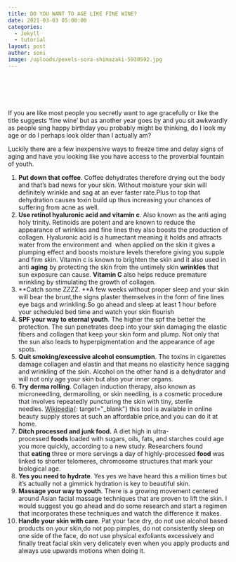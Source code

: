 ```yaml
---
title: DO YOU WANT TO AGE LIKE FINE WINE?
date: 2021-03-03 05:00:00
categories:
  - Jekyll
  - tutorial
layout: post
author: soni
image: /uploads/pexels-sora-shimazaki-5938592.jpg
---
```

### &nbsp;

&nbsp;

If you are like most people you secretly want to age gracefully or like the title suggests ‘fine wine’ but as another year goes by and you sit awkwardly as people sing happy birthday you probably might be thinking, do I look my age or do I perhaps look older than I actually am?

Luckily there are a few inexpensive ways to freeze time and delay signs of aging and have you looking like you have access to the proverbial fountain of youth.

1. **Put down that coffee**. Coffee dehydrates therefore drying out the body and that’s bad news for your skin. Without moisture your skin will definitely wrinkle and sag at an ever faster rate.Plus to top that dehydration causes toxin build up thus increasing your chances of suffering from acne as well.
2. **Use retinol hyaluronic acid and vitamin c**. Also known as the anti aging holy trinity. Retinoids are potent and are known to reduce the appearance of wrinkles and fine lines they also boosts the production of collagen. Hyaluronic acid is a humectant meaning it holds and attracts water from the environment and&nbsp; when applied on the skin it gives a plumping effect and boosts moisture levels therefore giving you supple and firm skin. Vitamin c is known to brighten the skin and it also used in anti&nbsp;**aging**&nbsp;by protecting the skin from the untimely skin&nbsp;**wrinkles**&nbsp;that sun exposure can cause.&nbsp;**Vitamin C**&nbsp;also helps reduce premature wrinkling by stimulating the growth of collagen.
3. **Catch some ZZZZ.&nbsp;**A few weeks without proper sleep and your skin will bear the brunt,the signs plaster themselves in the form of fine lines eye bags and wrinkling.So go ahead and sleep at least 1 hour before your scheduled bed time and watch your skin flourish
4. **SPF your way to eternal youth**. The higher the spf the better the protection. The sun penetrates deep into your skin damaging the elastic fibers and collagen that keep your skin form and plump. Not only that the sun also leads to hyperpigmentation and the appearance of age spots.
5. **Quit smoking/excessive alcohol consumption**. The toxins in cigarettes damage collagen and elastin and that means no elasticity hence sagging and wrinkling of the skin. Alcohol on the other hand is a dehydrator and will not only age your skin but also your inner organs.&nbsp;
6. **Try derma rolling**. Collagen induction therapy, also known as microneedling, dermarolling, or skin needling, is a cosmetic procedure that involves repeatedly puncturing the skin with tiny, sterile needles.&nbsp;[Wikipedia](https://en.m.wikipedia.org/wiki/Collagen_induction_therapy){: target="_blank"}&nbsp;this tool is available in online beauty supply stores at such an affordable price,and you can do it at home.&nbsp;
7. **Ditch processed and junk food.** A diet high in ultra-processed&nbsp;**foods**&nbsp;loaded with sugars, oils, fats, and starches could age you more quickly, according to a new study. Researchers found that&nbsp;**eating**&nbsp;three or more servings a day of highly-processed&nbsp;**food**&nbsp;was linked to shorter telomeres, chromosome structures that mark your biological age.
8. **Yes you need to hydrate**. Yes yes we have heard this a million times but it’s actually not a gimmick hydration is key to beautiful skin.&nbsp;
9. **Massage your way to youth**. There is a growing movement centered around Asian facial massage techniques that are proven to lift the skin. I would suggest you go ahead and do some research and start a regimen that incorporates these techniques and watch the difference it makes.&nbsp;
10. **Handle your skin with care**. Pat your face dry, do not use alcohol based products on your skin,do not pop pimples, do not consistently sleep on one side of the face, do not use physical exfoliants excessively and finally treat facial skin very delicately even when you apply products and always use upwards motions when doing it.

